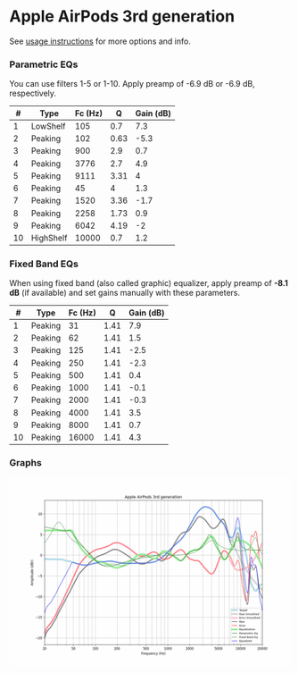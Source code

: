 # Apple AirPods 3rd generation
See [usage instructions](https://github.com/jaakkopasanen/AutoEq#usage) for more options and info.

### Parametric EQs
You can use filters 1-5 or 1-10. Apply preamp of -6.9 dB or -6.9 dB, respectively.

|   # | Type      |   Fc (Hz) |    Q |   Gain (dB) |
|-----|-----------|-----------|------|-------------|
|   1 | LowShelf  |       105 | 0.7  |         7.3 |
|   2 | Peaking   |       102 | 0.63 |        -5.3 |
|   3 | Peaking   |       900 | 2.9  |         0.7 |
|   4 | Peaking   |      3776 | 2.7  |         4.9 |
|   5 | Peaking   |      9111 | 3.31 |         4   |
|   6 | Peaking   |        45 | 4    |         1.3 |
|   7 | Peaking   |      1520 | 3.36 |        -1.7 |
|   8 | Peaking   |      2258 | 1.73 |         0.9 |
|   9 | Peaking   |      6042 | 4.19 |        -2   |
|  10 | HighShelf |     10000 | 0.7  |         1.2 |

### Fixed Band EQs
When using fixed band (also called graphic) equalizer, apply preamp of **-8.1 dB** (if available) and set gains manually with these parameters.

|   # | Type    |   Fc (Hz) |    Q |   Gain (dB) |
|-----|---------|-----------|------|-------------|
|   1 | Peaking |        31 | 1.41 |         7.9 |
|   2 | Peaking |        62 | 1.41 |         1.5 |
|   3 | Peaking |       125 | 1.41 |        -2.5 |
|   4 | Peaking |       250 | 1.41 |        -2.3 |
|   5 | Peaking |       500 | 1.41 |         0.4 |
|   6 | Peaking |      1000 | 1.41 |        -0.1 |
|   7 | Peaking |      2000 | 1.41 |        -0.3 |
|   8 | Peaking |      4000 | 1.41 |         3.5 |
|   9 | Peaking |      8000 | 1.41 |         0.7 |
|  10 | Peaking |     16000 | 1.41 |         4.3 |

### Graphs
![](./Apple%20AirPods%203rd%20generation.png)
